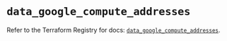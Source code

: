 # `data_google_compute_addresses`

Refer to the Terraform Registry for docs: [`data_google_compute_addresses`](https://registry.terraform.io/providers/hashicorp/google/6.28.0/docs/data-sources/compute_addresses).
